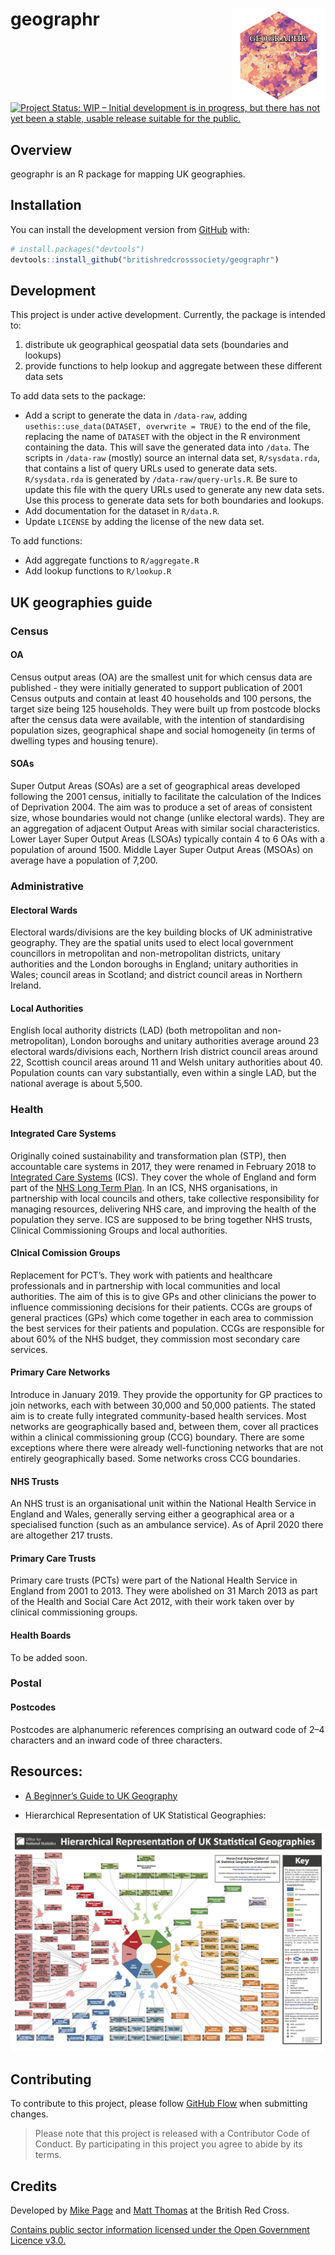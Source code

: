 
<!-- README.md is generated from README.Rmd. Please edit that file -->

# geographr <img src='man/figures/logo.png' align="right" height="150" /></a>

<!-- badges: start -->

[![Project Status: WIP – Initial development is in progress, but there
has not yet been a stable, usable release suitable for the
public.](https://www.repostatus.org/badges/latest/wip.svg)](https://www.repostatus.org/#wip)
<!-- badges: end -->

## Overview

geographr is an R package for mapping UK geographies.

## Installation

You can install the development version from
[GitHub](https://github.com/) with:

``` r
# install.packages("devtools")
devtools::install_github("britishredcrosssociety/geographr")
```

## Development

This project is under active development. Currently, the package is
intended to:

1.  distribute uk geographical geospatial data sets (boundaries and
    lookups)  
2.  provide functions to help lookup and aggregate between these
    different data sets

To add data sets to the package:

-   Add a script to generate the data in `/data-raw`, adding
    `usethis::use_data(DATASET, overwrite = TRUE)` to the end of the
    file, replacing the name of `DATASET` with the object in the R
    environment containing the data. This will save the generated data
    into `/data`. The scripts in `/data-raw` (mostly) source an internal
    data set, `R/sysdata.rda`, that contains a list of query URLs used
    to generate data sets. `R/sysdata.rda` is generated by
    `/data-raw/query-urls.R`. Be sure to update this file with the query
    URLs used to generate any new data sets. Use this process to
    generate data sets for both boundaries and lookups.
-   Add documentation for the dataset in `R/data.R`.
-   Update `LICENSE` by adding the license of the new data set.

To add functions:

-   Add aggregate functions to `R/aggregate.R`
-   Add lookup functions to `R/lookup.R`

## UK geographies guide

### Census

#### OA

Census output areas (OA) are the smallest unit for which census data are
published - they were initially generated to support publication of 2001
Census outputs and contain at least 40 households and 100 persons, the
target size being 125 households. They were built up from postcode
blocks after the census data were available, with the intention of
standardising population sizes, geographical shape and social
homogeneity (in terms of dwelling types and housing tenure).

#### SOAs

Super Output Areas (SOAs) are a set of geographical areas developed
following the 2001 census, initially to facilitate the calculation of
the Indices of Deprivation 2004. The aim was to produce a set of areas
of consistent size, whose boundaries would not change (unlike electoral
wards). They are an aggregation of adjacent Output Areas with similar
social characteristics. Lower Layer Super Output Areas (LSOAs) typically
contain 4 to 6 OAs with a population of around 1500. Middle Layer Super
Output Areas (MSOAs) on average have a population of 7,200.

### Administrative

#### Electoral Wards

Electoral wards/divisions are the key building blocks of UK
administrative geography. They are the spatial units used to elect local
government councillors in metropolitan and non-metropolitan districts,
unitary authorities and the London boroughs in England; unitary
authorities in Wales; council areas in Scotland; and district council
areas in Northern Ireland.

#### Local Authorities

English local authority districts (LAD) (both metropolitan and
non-metropolitan), London boroughs and unitary authorities average
around 23 electoral wards/divisions each, Northern Irish district
council areas around 22, Scottish council areas around 11 and Welsh
unitary authorities about 40. Population counts can vary substantially,
even within a single LAD, but the national average is about 5,500.

### Health

#### Integrated Care Systems

Originally coined sustainability and transformation plan (STP), then
accountable care systems in 2017, they were renamed in February 2018 to
[Integrated Care
Systems](https://www.england.nhs.uk/integratedcare/integrated-care-systems/)
(ICS). They cover the whole of England and form part of the [NHS Long
Term Plan](https://en.wikipedia.org/wiki/NHS_Long_Term_Plan). In an ICS,
NHS organisations, in partnership with local councils and others, take
collective responsibility for managing resources, delivering NHS care,
and improving the health of the population they serve. ICS are supposed
to be bring together NHS trusts, Clinical Commissioning Groups and local
authorities.

#### Clnical Comission Groups

Replacement for PCT’s. They work with patients and healthcare
professionals and in partnership with local communities and local
authorities. The aim of this is to give GPs and other clinicians the
power to influence commissioning decisions for their patients. CCGs are
groups of general practices (GPs) which come together in each area to
commission the best services for their patients and population. CCGs are
responsible for about 60% of the NHS budget, they commission most
secondary care services.

#### Primary Care Networks

Introduce in January 2019. They provide the opportunity for GP practices
to join networks, each with between 30,000 and 50,000 patients. The
stated aim is to create fully integrated community-based health
services. Most networks are geographically based and, between them,
cover all practices within a clinical commissioning group (CCG)
boundary. There are some exceptions where there were already
well-functioning networks that are not entirely geographically based.
Some networks cross CCG boundaries.

#### NHS Trusts

An NHS trust is an organisational unit within the National Health
Service in England and Wales, generally serving either a geographical
area or a specialised function (such as an ambulance service). As of
April 2020 there are altogether 217 trusts.

#### Primary Care Trusts

Primary care trusts (PCTs) were part of the National Health Service in
England from 2001 to 2013. They were abolished on 31 March 2013 as part
of the Health and Social Care Act 2012, with their work taken over by
clinical commissioning groups.

#### Health Boards

To be added soon.

### Postal

#### Postcodes

Postcodes are alphanumeric references comprising an outward code of 2–4
characters and an inward code of three characters.

## Resources:

-   [A Beginner’s Guide to UK
    Geography](misc/a-beginners-guide-to-uk-geography-2020-v1.0.pdf)

-   Hierarchical Representation of UK Statistical Geographies:

<img src='man/figures/hierarchy-poster.png' align="centre"/>

## Contributing

To contribute to this project, please follow [GitHub
Flow](https://guides.github.com/introduction/flow/) when submitting
changes.

> Please note that this project is released with a Contributor Code of
> Conduct. By participating in this project you agree to abide by its
> terms.

## Credits

Developed by [Mike Page](https://github.com/MikeJohnPage) and [Matt
Thomas](https://twitter.com/matthewgthomas) at the British Red Cross.

[Contains public sector information licensed under the Open Government
Licence
v3.0.](http://www.nationalarchives.gov.uk/doc/open-government-licence/version/3/)
